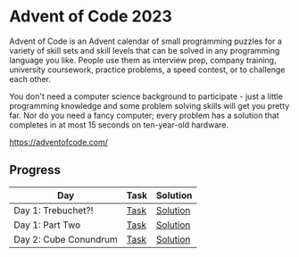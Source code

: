# Advent of Code 2023

Advent of Code is an Advent calendar of small programming puzzles for a variety of skill sets and skill levels that can be solved in any programming language you like. People use them as interview prep, company training, university coursework, practice problems, a speed contest, or to challenge each other.

You don't need a computer science background to participate - just a little programming knowledge and some problem solving skills will get you pretty far. Nor do you need a fancy computer; every problem has a solution that completes in at most 15 seconds on ten-year-old hardware.

https://adventofcode.com/

## Progress

| Day | Task | Solution |
|--|--|--|
| Day 1: Trebuchet?! | [Task](https://adventofcode.com/2023/day/1) | [Solution](./day1/) |
| Day 1: Part Two | [Task](https://adventofcode.com/2023/day/1) | [Solution](./day1/) |
| Day 2: Cube Conundrum | [Task](https://adventofcode.com/2023/day/2) | [Solution](./day2/) |